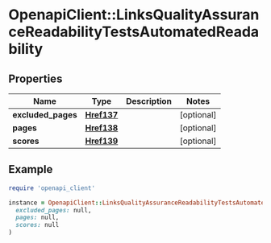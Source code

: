 # OpenapiClient::LinksQualityAssuranceReadabilityTestsAutomatedReadability

## Properties

| Name | Type | Description | Notes |
| ---- | ---- | ----------- | ----- |
| **excluded_pages** | [**Href137**](Href137.md) |  | [optional] |
| **pages** | [**Href138**](Href138.md) |  | [optional] |
| **scores** | [**Href139**](Href139.md) |  | [optional] |

## Example

```ruby
require 'openapi_client'

instance = OpenapiClient::LinksQualityAssuranceReadabilityTestsAutomatedReadability.new(
  excluded_pages: null,
  pages: null,
  scores: null
)
```

